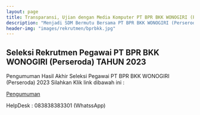 ```yaml
---
layout: page
title: Transparansi, Ujian dengan Media Komputer PT BPR BKK WONOGIRI (Perseroda)
description: "Menjadi SDM Bermutu Bersama PT BPR BKK WONOGIRI (Perseroda), Meraih Sukses Bersama, Bersama Meraih Sukes"
header-img: "images/rekrutmen/bprbkk.jpg"
---
```

## Seleksi Rekrutmen Pegawai PT BPR BKK WONOGIRI (Perseroda) TAHUN 2023


Pengumuman Hasil Akhir Seleksi Pegawai PT BPR BKK WONOGIRI (Perseroda) 2023 Silahkan Klik link dibawah ini :

<a href="/rekrutmen/Pengumuman/PENGUMUMAN REKRUTMEN PEGAWAI 2023.pdf" class="buynow btn btn-inverse btn-inverse-primary">Pengumuman </a>
<div class="btn--wrapper">

HelpDesk : 083838383301 (WhatssApp)